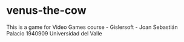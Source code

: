 # venus-the-cow
This is a game for Video Games course - Gislersoft - Joan Sebastián Palacio 1940909 Universidad del Valle
